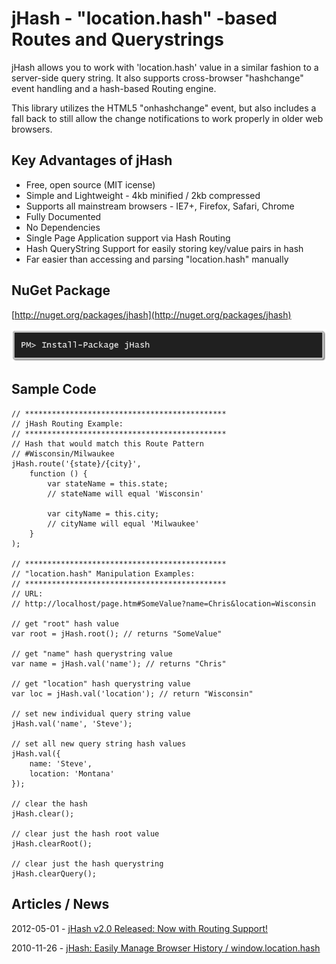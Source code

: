# jHash - "location.hash" -based Routes and Querystrings
jHash allows you to work with 'location.hash' value in a similar fashion to a server-side query string. It also supports cross-browser "hashchange" event handling and a hash-based Routing engine.

This library utilizes the HTML5 "onhashchange" event, but also includes a fall back to still allow the change notifications to work properly in older web browsers.

## Key Advantages of jHash

- Free, open source (MIT icense)
- Simple and Lightweight - 4kb minified / 2kb compressed
- Supports all mainstream browsers - IE7+, Firefox, Safari, Chrome
- Fully Documented
- No Dependencies
- Single Page Application support via Hash Routing
- Hash QueryString Support for easily storing key/value pairs in hash
- Far easier than accessing and parsing "location.hash" manually

## NuGet Package

[http://nuget.org/packages/jhash](http://nuget.org/packages/jhash)

![](images/NuGet-Package.png)

## Sample Code

```
// *********************************************
// jHash Routing Example:
// *********************************************
// Hash that would match this Route Pattern
// #Wisconsin/Milwaukee
jHash.route('{state}/{city}',
    function () {
        var stateName = this.state;
        // stateName will equal 'Wisconsin'

        var cityName = this.city;
        // cityName will equal 'Milwaukee'
    }
);

// *********************************************
// "location.hash" Manipulation Examples:
// *********************************************
// URL:
// http://localhost/page.htm#SomeValue?name=Chris&location=Wisconsin

// get "root" hash value
var root = jHash.root(); // returns "SomeValue"

// get "name" hash querystring value
var name = jHash.val('name'); // returns "Chris"

// get "location" hash querystring value
var loc = jHash.val('location'); // return "Wisconsin"

// set new individual query string value
jHash.val('name', 'Steve');

// set all new query string hash values
jHash.val({
    name: 'Steve',
    location: 'Montana'
});

// clear the hash
jHash.clear();

// clear just the hash root value
jHash.clearRoot();

// clear just the hash querystring
jHash.clearQuery();
```

## Articles / News

2012-05-01 - [jHash v2.0 Released: Now with Routing Support!](http://pietschsoft.com/post/2012/05/01/jHash-v20-Released-Now-with-Routing-Support!.aspx)

2010-11-26 - [jHash: Easily Manage Browser History / window.location.hash](http://pietschsoft.com/post/2010/11/26/jHash-Easily-Manage-Browser-History-windowlocationhash.aspx)